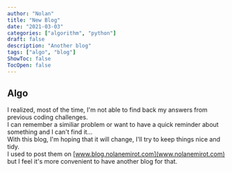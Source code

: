 ```yaml
---
author: "Nolan"
title: "New Blog"
date: "2021-03-03"
categories: ["algorithm", "python"]
draft: false
description: "Another blog"
tags: ["algo", "blog"]
ShowToc: false
TocOpen: false
---
```


## Algo

I realized, most of the time, I'm not able to find back my answers from previous coding challenges.  
I can remember a similiar problem or want to have a quick reminder about something and I can't find it...  
With this blog, I'm hoping that it will change, I'll try to keep things nice and tidy.  
I used to post them on [www.blog.nolanemirot.com](www.nolanemirot.com) but I feel it's more convenient to have another blog for that.
